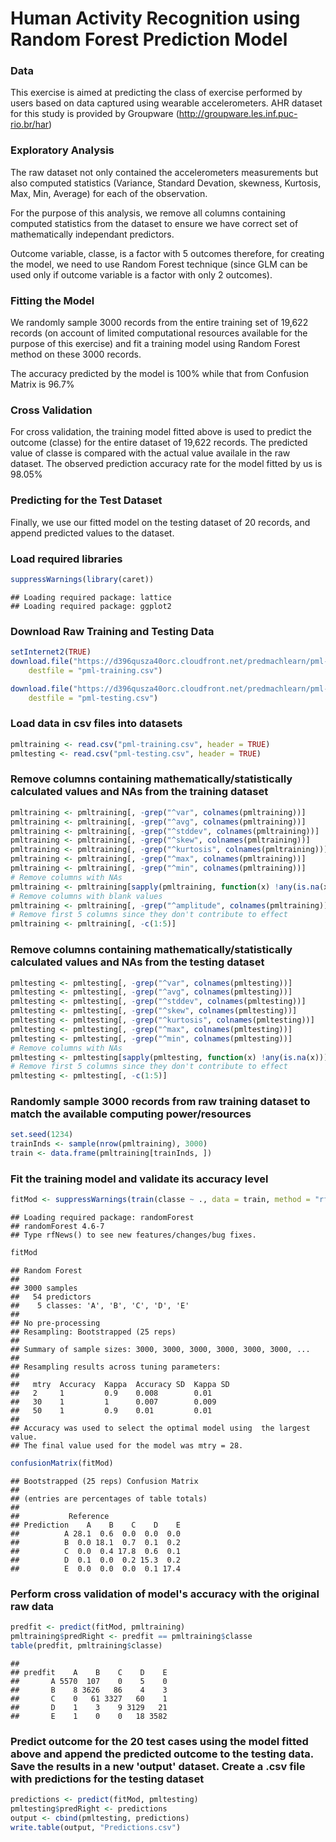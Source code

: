 Human Activity Recognition using Random Forest Prediction Model
========================================================
### Data
This exercise is aimed at predicting the class of exercise performed by users based on data captured using wearable accelerometers.
AHR dataset for this study is provided by Groupware (http://groupware.les.inf.puc-rio.br/har)

### Exploratory Analysis
The raw dataset not only contained the accelerometers measurements but also computed statistics (Variance, Standard Devation, skewness, Kurtosis, Max, Min, Average) for each of the observation.

For the purpose of this analysis, we remove all columns containing computed statistics from the dataset to ensure we have correct set of mathematically independant predictors.

Outcome variable, classe, is a factor with 5 outcomes therefore, for creating the model, we need to use Random Forest technique (since GLM can be used only if outcome variable is a factor with only 2 outcomes).

### Fitting the Model
We randomly sample 3000 records from the entire training set of 19,622 records (on account of limited computational resources available for the purpose of this exercise) and fit a training model using Random Forest method on these 3000 records.

The accuracy predicted by the model is 100% while that from Confusion Matrix is 96.7%

### Cross Validation
For cross validation, the training model fitted above is used to predict the outcome (classe) for the entire dataset of 19,622 records. The predicted value of classe is compared with the actual value availale in the raw dataset. The observed prediction accuracy rate for the model fitted by us is 98.05%

### Predicting for the Test Dataset
Finally, we use our fitted model on the testing dataset of 20 records, and append predicted values to the dataset.


### Load required libraries

```r
suppressWarnings(library(caret))
```

```
## Loading required package: lattice
## Loading required package: ggplot2
```


### Download Raw Training and Testing Data

```r
setInternet2(TRUE)
download.file("https://d396qusza40orc.cloudfront.net/predmachlearn/pml-training.csv", 
    destfile = "pml-training.csv")

download.file("https://d396qusza40orc.cloudfront.net/predmachlearn/pml-testing.csv", 
    destfile = "pml-testing.csv")
```


### Load data in csv files into datasets

```r
pmltraining <- read.csv("pml-training.csv", header = TRUE)
pmltesting <- read.csv("pml-testing.csv", header = TRUE)
```




### Remove columns containing mathematically/statistically calculated values and NAs from the training dataset

```r
pmltraining <- pmltraining[, -grep("^var", colnames(pmltraining))]
pmltraining <- pmltraining[, -grep("^avg", colnames(pmltraining))]
pmltraining <- pmltraining[, -grep("^stddev", colnames(pmltraining))]
pmltraining <- pmltraining[, -grep("^skew", colnames(pmltraining))]
pmltraining <- pmltraining[, -grep("^kurtosis", colnames(pmltraining))]
pmltraining <- pmltraining[, -grep("^max", colnames(pmltraining))]
pmltraining <- pmltraining[, -grep("^min", colnames(pmltraining))]
# Remove columns with NAs
pmltraining <- pmltraining[sapply(pmltraining, function(x) !any(is.na(x)))]
# Remove columns with blank values
pmltraining <- pmltraining[, -grep("^amplitude", colnames(pmltraining))]
# Remove first 5 columns since they don't contribute to effect
pmltraining <- pmltraining[, -c(1:5)]
```



### Remove columns containing mathematically/statistically calculated values and NAs from the testing dataset

```r
pmltesting <- pmltesting[, -grep("^var", colnames(pmltesting))]
pmltesting <- pmltesting[, -grep("^avg", colnames(pmltesting))]
pmltesting <- pmltesting[, -grep("^stddev", colnames(pmltesting))]
pmltesting <- pmltesting[, -grep("^skew", colnames(pmltesting))]
pmltesting <- pmltesting[, -grep("^kurtosis", colnames(pmltesting))]
pmltesting <- pmltesting[, -grep("^max", colnames(pmltesting))]
pmltesting <- pmltesting[, -grep("^min", colnames(pmltesting))]
# Remove columns with NAs
pmltesting <- pmltesting[sapply(pmltesting, function(x) !any(is.na(x)))]
# Remove first 5 columns since they don't contribute to effect
pmltesting <- pmltesting[, -c(1:5)]
```



### Randomly sample 3000 records from raw training dataset to match the available computing power/resources

```r
set.seed(1234)
trainInds <- sample(nrow(pmltraining), 3000)
train <- data.frame(pmltraining[trainInds, ])
```


### Fit the training model and validate its accuracy level

```r
fitMod <- suppressWarnings(train(classe ~ ., data = train, method = "rf"))
```

```
## Loading required package: randomForest
## randomForest 4.6-7
## Type rfNews() to see new features/changes/bug fixes.
```

```r
fitMod
```

```
## Random Forest 
## 
## 3000 samples
##   54 predictors
##    5 classes: 'A', 'B', 'C', 'D', 'E' 
## 
## No pre-processing
## Resampling: Bootstrapped (25 reps) 
## 
## Summary of sample sizes: 3000, 3000, 3000, 3000, 3000, 3000, ... 
## 
## Resampling results across tuning parameters:
## 
##   mtry  Accuracy  Kappa  Accuracy SD  Kappa SD
##   2     1         0.9    0.008        0.01    
##   30    1         1      0.007        0.009   
##   50    1         0.9    0.01         0.01    
## 
## Accuracy was used to select the optimal model using  the largest value.
## The final value used for the model was mtry = 28.
```

```r
confusionMatrix(fitMod)
```

```
## Bootstrapped (25 reps) Confusion Matrix 
## 
## (entries are percentages of table totals)
##  
##           Reference
## Prediction    A    B    C    D    E
##          A 28.1  0.6  0.0  0.0  0.0
##          B  0.0 18.1  0.7  0.1  0.2
##          C  0.0  0.4 17.8  0.6  0.1
##          D  0.1  0.0  0.2 15.3  0.2
##          E  0.0  0.0  0.0  0.1 17.4
```


### Perform cross validation of model's accuracy with the original raw data

```r
predfit <- predict(fitMod, pmltraining)
pmltraining$predRight <- predfit == pmltraining$classe
table(predfit, pmltraining$classe)
```

```
##        
## predfit    A    B    C    D    E
##       A 5570  107    0    5    0
##       B    8 3626   86    4    3
##       C    0   61 3327   60    1
##       D    1    3    9 3129   21
##       E    1    0    0   18 3582
```


### Predict outcome for the 20 test cases using the model fitted above and append the predicted outcome to the testing data. Save the results in a new 'output' dataset. Create a .csv file with predictions for the testing dataset

```r
predictions <- predict(fitMod, pmltesting)
pmltesting$predRight <- predictions
output <- cbind(pmltesting, predictions)
write.table(output, "Predictions.csv")
```

